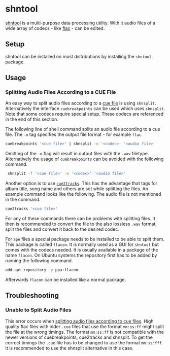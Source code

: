 # shntool

[shntool](http://shnutils.freeshell.org/shntool/) is a multi-purpose data processing utility.
With it audio files of a wide array of codecs - like [flac](/wiki/flac_%28codec%29.md) - can be
edited.

## Setup

shntool can be installed on most distributions by installing the `shntool` package.

## Usage

### Splitting Audio Files According to a CUE File

An easy way to split audio files according to a [cue file](../cue_sheet.md) is
using `shnsplit`.
Alternatively the interface `cuebreakpoints` can be used which uses `shnsplit`.
Note that some codecs require special setup.
These codecs are referenced in the end of this section.

The following line of shell command splits an audio file according to a cue file.
The `-o` tag specifies the output file format - for example `flac`.

```sh
cuebreakpoints '<cue file>' | shnsplit -o '<codec>' '<audio file>'
```

Omitting of the `-o` flag will result in output files with the `.wav` filetype.
Alternatively the usage of `cuebreakpoints` can be avoided with the following
command.

```sh
 shnsplit -f '<cue file>' -o '<codec>' '<audio file>'
```

Another option is to use [`cue2tracks`](https://github.com/ar-lex/cue2tracks).
This has the advantage that tags for album title, song name and others are set
while splitting the files.
An example command looks like the following.
The audio file is not mentioned in the command.

```sh
cue2tracks '<cue file>'
```

For any of these commands there can be problems with splitting files.
It then is recommended to convert the file to the also lossless `.wav` format,
split the files and convert it back to the desired codec.

For `ape` files a special package needs to be installed to be able to split them.
This package is called `flacon`.
It is normally used as a GUI for `shntool` but comes with the codecs needed.
It is usually available in a package of the name `flacon`.
On Ubuntu systems the repository first has to be added by running the following command.

```sh
add-apt-repository -y ppa:flacon
```

Afterwards `flacon` can be installed like a normal package.

## Troubleshooting

### Unable to Split Audio Files

This error occurs when
[splitting audio files according to cue files](#splitting-audio-files-according-to-a-cue-file).
High quality flac files with older `.cue` files that use the format `mm:ss:ff`
might split the file at the wrong timings.
The format `mm:ss:ff` is not compatible with the newer versions of
cuebreakpoints, cue2tracks and shnsplit.
To get the correct timings the `.cue` file has to be changed to use the format
`mm:ss:fff`.
It is recommended to use the shnsplit alternative in this case.

